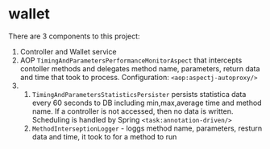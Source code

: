 wallet
======

There are 3 components to this project:

1. Controller and Wallet service
2. AOP `TimingAndParametersPerformanceMonitorAspect` that intercepts contoller methods and delegates 
method name, parameters, return data and time that took to process. Configuration: `<aop:aspectj-autoproxy/>`
3. 
   1. `TimingAndParametersStatisticsPersister` persists statistica data every 60 seconds to DB 
including min,max,average time and method name. If a controller is not accessed, then no data is written.
Scheduling is handled by Spring `<task:annotation-driven/>`
   2. `MethodInterseptionLogger` - loggs method name, parameters, resturn data and time, it took to for a method to run
